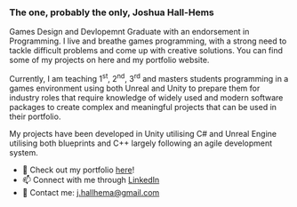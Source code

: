 ### The one, probably the only, Joshua Hall-Hems

Games Design and Devlopemnt Graduate with an endorsement in Programming. I live and breathe games programming, with a strong need to tackle difficult problems and come up with creative solutions. You can find some of my projects on here and my portfolio website.

Currently, I am teaching 1<sup>st</sup>, 2<sup>nd</sup>, 3<sup>rd</sup> and masters students programming in a games environment using both Unreal and Unity to prepare them for industry roles that require knowledge of widely used and modern software packages to create complex and meaningful projects that can be used in their portfolio.

My projects have been developed in Unity utilising C# and Unreal Engine utilising both blueprints and C++ largely following an agile development system.

- 🔭 Check out my portfolio [here](https://joshh-h.wixsite.com/portfolio)!
- 📫 Connect with me through [LinkedIn](https://www.linkedin.com/in/josh-hall-hems-637b2a15b/)
- 💬 Contact me: j.hallhema@gmail.com

<!--
**JoshH-H/JoshH-H** is a ✨ _special_ ✨ repository because its `README.md` (this file) appears on your GitHub profile.

Here are some ideas to get you started:

- 🔭 I’m currently working on ...
- 🌱 I’m currently learning ...
- 👯 I’m looking to collaborate on ...
- 🤔 I’m looking for help with ...
- 💬 Ask me about ...
- 📫 How to reach me: ...
- 😄 Pronouns: ...
- ⚡ Fun fact: ...

OLD BIO
I'm a keen game developer with an interest with an interest for challenging problems and devising solutions to them such as game development. I enjoy the puzzle solving that comes with a challenge and trying my best to work throught he problem and get an improved result. Some of my projects can be found here. I am close to graduating Games Design and Development (Programming) with an avid interest in mechanic/gameplay design, game data analyitics and interactvie audio in games.
-->
